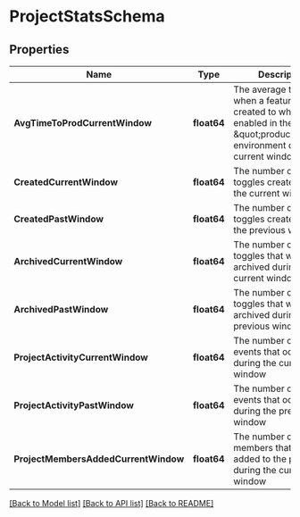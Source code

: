 # ProjectStatsSchema

## Properties
Name | Type | Description | Notes
------------ | ------------- | ------------- | -------------
**AvgTimeToProdCurrentWindow** | **float64** | The average time from when a feature was created to when it was enabled in the \&quot;production\&quot; environment during the current window | [default to null]
**CreatedCurrentWindow** | **float64** | The number of feature toggles created during the current window | [default to null]
**CreatedPastWindow** | **float64** | The number of feature toggles created during the previous window | [default to null]
**ArchivedCurrentWindow** | **float64** | The number of feature toggles that were archived during the current window | [default to null]
**ArchivedPastWindow** | **float64** | The number of feature toggles that were archived during the previous window | [default to null]
**ProjectActivityCurrentWindow** | **float64** | The number of project events that occurred during the current window | [default to null]
**ProjectActivityPastWindow** | **float64** | The number of project events that occurred during the previous window | [default to null]
**ProjectMembersAddedCurrentWindow** | **float64** | The number of members that were added to the project during the current window | [default to null]

[[Back to Model list]](../README.md#documentation-for-models) [[Back to API list]](../README.md#documentation-for-api-endpoints) [[Back to README]](../README.md)

